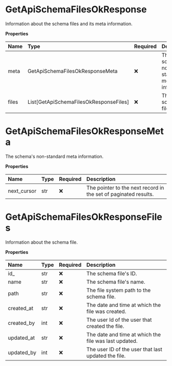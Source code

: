 # GetApiSchemaFilesOkResponse

Information about the schema files and its meta information.

**Properties**

| Name  | Type                                   | Required | Description                                 |
| :---- | :------------------------------------- | :------- | :------------------------------------------ |
| meta  | GetApiSchemaFilesOkResponseMeta        | ❌       | The schema's non-standard meta information. |
| files | List[GetApiSchemaFilesOkResponseFiles] | ❌       | The schema's files.                         |

# GetApiSchemaFilesOkResponseMeta

The schema's non-standard meta information.

**Properties**

| Name        | Type | Required | Description                                                     |
| :---------- | :--- | :------- | :-------------------------------------------------------------- |
| next_cursor | str  | ❌       | The pointer to the next record in the set of paginated results. |

# GetApiSchemaFilesOkResponseFiles

Information about the schema file.

**Properties**

| Name       | Type | Required | Description                                           |
| :--------- | :--- | :------- | :---------------------------------------------------- |
| id\_       | str  | ❌       | The schema file's ID.                                 |
| name       | str  | ❌       | The schema file's name.                               |
| path       | str  | ❌       | The file system path to the schema file.              |
| created_at | str  | ❌       | The date and time at which the file was created.      |
| created_by | int  | ❌       | The user Id of the user that created the file.        |
| updated_at | str  | ❌       | The date and time at which the file was last updated. |
| updated_by | int  | ❌       | The user ID of the user that last updated the file.   |
